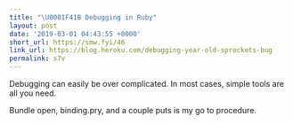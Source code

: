 ```yaml
---
title: "\U0001F41B Debugging in Ruby"
layout: post
date: '2019-03-01 04:43:55 +0000'
short_url: https://smw.fyi/46
link_url: https://blog.heroku.com/debugging-year-old-sprockets-bug
permalink: s7v
---
```

Debugging can easily be over complicated. In most cases, simple tools are all you need.

Bundle open, binding.pry, and a couple puts is my go to procedure.
